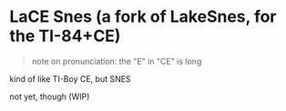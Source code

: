 # LaCE Snes (a fork of LakeSnes, for the TI-84+CE)

> note on pronunciation: the "E" in "CE" is long

kind of like TI-Boy CE, but SNES

not yet, though (WIP)
